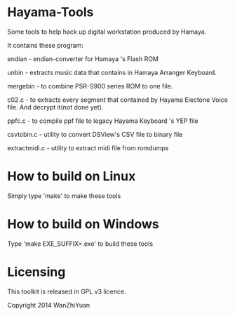 Hayama-Tools
======
<p>Some tools to help hack up digital workstation produced by Hamaya.
<p>It contains these program:
<p>endian - endian-converter for Hamaya 's Flash ROM
<p>unbin  - extracts music data that contains in Hamaya Arranger Keyboard.
<p>mergebin - to combine PSR-S900 series ROM to one file.
<p>c02.c - to extracts every segment that contained by Hayama Electone Voice file. And decrypt it(not done yet).
<p>ppfc.c - to compile ppf file to legacy Hayama Keyboard 's YEP file
<p>csvtobin.c - utility to convert DSView's CSV file to binary file
<p>extractmidi.c - utility to extract midi file from romdumps
<br>

How to build on Linux
======
<p>Simply type 'make' to make these tools

How to build on Windows
======

<p>Type 'make EXE_SUFFIX=.exe' to build these tools

Licensing
======
<p>This toolkit is released in GPL v3 licence.
<p>Copyright 2014 WanZhiYuan
